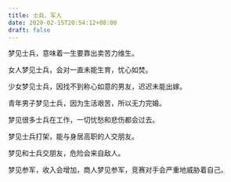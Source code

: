 ```yaml
---
title: 士兵、军人
date: 2020-02-15T20:54:12+08:00
draft: false
---
```


梦见士兵，意味着一生要靠出卖苦力维生。



女人梦见士兵，会对一直未能生育，忧心如焚。



少女梦见士兵，因找不到称心如意的男友，迟迟未能出嫁。



青年男子梦见士兵，因为生活艰苦，所以无力完婚。



梦见很多士兵在工作，一切忧愁和悲伤都会过去。



梦见士兵打架，能与身居高职的人交朋友。



梦见和士兵交朋友，危险会来自敌人。



梦见参军，收入会增加，商人梦见参军，竞赛对手会严重地威胁着自己。

